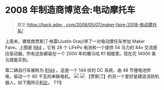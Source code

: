 # 2008 年制造商博览会:电动摩托车

> 原文:[https://hack aday . com/2008/05/07/maker-faire-2008-电动摩托车/](https://hackaday.com/2008/05/07/maker-faire-2008-electric-motorcycles/)

上周末，建筑商贾斯汀·格雷(Justin Gray)带了一对电动摩托车参加 Maker Faire。上图是 [R84](http://graywrxfabblog.blogspot.com/2008/03/r84.html) ，它有 28 个 LiFePo 电池和一个提供 54 马力的 84v 交流感应驱动器。所有这些都装在一个 2000 年的雅马哈 R1 相框里。现在花 14000 美元就能买到。

第二辆自行车被称为 [R144](http://graywrxfabblog.blogspot.com/2008/03/r144-dc-super-bike.html) 。这是一个 144 伏的 DC 系统，由 48 节锂电池供电，驱动一个 60 千瓦的串联电机。
![](../Images/c1f55c3580daaf0022718e9474710e80.png) ![](../Images/d750a9a553edd56b43893f5cece75dc7.png)
【贾斯汀】的另一个爱好是建造消防机器人，如下图所示[利比](http://graywrxfabblog.blogspot.com/2007/07/robot-libby.html)。
T11】